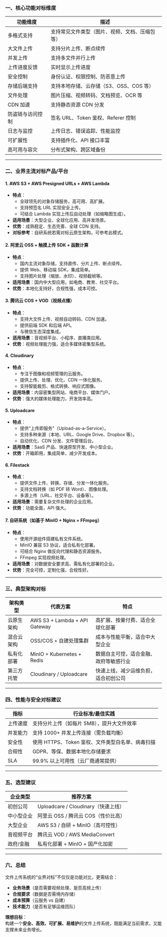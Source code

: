 ### 一、核心功能对标维度

| 功能维度     | 描述                         |
|----------|----------------------------|
| 多格式支持    | 支持常见文件类型（图片、视频、文档、压缩包等）    |
| 大文件上传    | 支持分片上传、断点续传                |
| 并发上传     | 支持多文件并行上传                  |
| 上传进度反馈   | 实时显示上传进度                   |
| 安全控制     | 身份认证、权限控制、防恶意上传            |
| 存储后端支持   | 支持本地存储、云存储（S3、OSS、COS 等）   |
| 文件处理     | 图片压缩、视频转码、文档预览、OCR 等       |
| CDN 加速   | 支持静态资源 CDN 分发              |
| 防盗链与访问控制 | 签名 URL、Token 鉴权、Referer 控制 |
| 日志与监控    | 上传日志、错误追踪、性能监控             |
| 可扩展性     | 支持插件化、API 接口丰富             |
| 高可用与容灾   | 分布式架构、跨区域备份                |

---

### 二、业界主流对标产品/平台

#### 1. **AWS S3 + AWS Presigned URLs + AWS Lambda**

- **特点**：
    - 全球领先的对象存储服务，高可用、高扩展。
    - 支持预签名 URL 实现安全上传。
    - 可结合 Lambda 实现上传后自动处理（如缩略图生成）。
- **适用场景**：大型企业、全球化应用、高并发场景。
- **优势**：成熟稳定、生态完善、全球 CDN 支持。
- **对标参考**：自研系统若需对标云原生架构，可参考此模式。

#### 2. **阿里云 OSS + 触摸上传 SDK + 函数计算**

- **特点**：
    - 国内主流对象存储，支持直传、分片上传、断点续传。
    - 提供 Web、移动端 SDK，集成简单。
    - 支持图片处理（缩放、水印）、视频截帧等。
- **适用场景**：国内中大型应用，如电商、教育、社交平台。
- **优势**：本地化支持好，合规性强，成本可控。

#### 3. **腾讯云 COS + VOD（视频点播）**

- **特点**：
    - 支持大文件上传、视频自动转码、CDN 加速。
    - 提供前端 SDK 和后端 API。
    - 与微信生态深度集成。
- **适用场景**：音视频平台、小程序、直播类应用。
- **优势**：视频处理能力强，适合多媒体密集型系统。

#### 4. **Cloudinary**

- **特点**：
    - 专注于图像和视频管理的云服务。
    - 提供上传、处理、优化、CDN 一体化服务。
    - 支持智能裁剪、格式转换、响应式图像。
- **适用场景**：内容密集型网站、电商平台、媒体门户。
- **优势**：强大的媒体处理能力，开发效率高。

#### 5. **Uploadcare**

- **特点**：
    - 提供“上传即服务”（Upload-as-a-Service）。
    - 支持多种来源（本地、URL、Google Drive、Dropbox 等）。
    - 自动优化、CDN 分发、文件管理后台。
- **适用场景**：SaaS 产品、快速原型开发、中小型企业。
- **优势**：开箱即用，集成简单，减少开发成本。

#### 6. **Filestack**

- **特点**：
    - 提供文件上传、转换、存储、分发一体化服务。
    - 支持文档转换（如 PDF 转 Word）、图像处理。
    - 多源上传（URL、社交平台、设备等）。
- **适用场景**：需要复杂文件处理的企业应用。
- **优势**：功能全面，API 强大。

#### 7. **自研系统（如基于 MinIO + Nginx + FFmpeg）**

- **特点**：
    - 使用开源组件搭建私有文件系统。
    - MinIO 兼容 S3 协议，适合私有化部署。
    - 可结合 Nginx 做反向代理和静态资源服务。
    - FFmpeg 实现视频处理。
- **适用场景**：对数据安全要求高、需私有化部署的企业。
- **优势**：完全可控，定制化强，合规性好。

---

### 三、典型架构对标

| 架构类型  | 代表方案                          | 特点                  |
|-------|-------------------------------|---------------------|
| 云原生架构 | AWS S3 + Lambda + API Gateway | 高扩展、按量付费、适合全球化部署    |
| 混合云架构 | OSS/COS + 自建处理集群              | 成本与性能平衡，适合中大型企业     |
| 私有化部署 | MinIO + Kubernetes + Redis    | 数据自主可控，适合金融、政府等敏感行业 |
| 第三方托管 | Cloudinary / Uploadcare       | 快速上线，减少运维负担，适合初创公司  |

---

### 四、性能与安全对标建议

| 指标   | 行业标准/最佳实践                      |
|------|--------------------------------|
| 上传速度 | 支持分片上传（如每片 5MB），提升大文件效率        |
| 并发能力 | 支持 1000+ 并发上传连接（需负载均衡）         |
| 安全性  | 使用 HTTPS、Token 鉴权、文件类型白名单、病毒扫描 |
| 合规性  | GDPR、等保、数据本地化存储要求              |
| SLA  | 99.9% 以上可用性（云厂商通常提供）           |

---

### 五、选型建议

| 企业类型  | 推荐方案                          |
|-------|-------------------------------|
| 初创公司  | Uploadcare / Cloudinary（快速上线） |
| 中小型企业 | 阿里云 OSS / 腾讯云 COS（性价比高）       |
| 大型企业  | AWS S3 / 自研 + MinIO（高可控性）     |
| 音视频平台 | 腾讯云 VOD / AWS MediaConvert    |
| 政府/金融 | 私有化部署 + MinIO + 国产化加密         |

---

### 六、总结

文件上传系统的“业界对标”不仅仅是功能对比，更需结合：

- **业务场景**（是否需要视频处理、是否高频上传）
- **合规要求**（数据是否需境内存储）
- **成本预算**（云服务 vs 自建）
- **技术能力**（是否有足够运维团队）

**理想目标**：  
构建一个**安全、高效、可扩展、易维护**的文件上传系统，既能满足当前需求，又能支撑未来业务增长。
